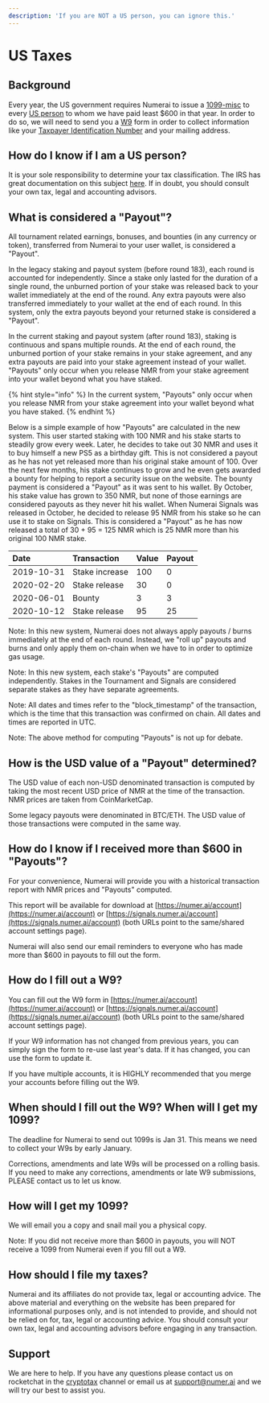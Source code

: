 ```yaml
---
description: 'If you are NOT a US person, you can ignore this.'
---
```


# US Taxes

## Background

Every year, the US government requires Numerai to issue a [1099-misc](https://www.irs.gov/forms-pubs/about-form-1099-misc) to every [US person](https://www.irs.gov/individuals/international-taxpayers/classification-of-taxpayers-for-us-tax-purposes) to whom we have paid least $600 in that year. In order to do so, we will need to send you a [W9](https://www.irs.gov/pub/irs-pdf/fw9.pdf) form in order to collect information like your [Taxpayer Identification Number](https://www.irs.gov/individuals/international-taxpayers/taxpayer-identification-numbers-tin) and your mailing address. 

## How do I know if I am a US person?

It is your sole responsibility to determine your tax classification. The IRS has great documentation on this subject [here](https://www.irs.gov/individuals/international-taxpayers/classification-of-taxpayers-for-us-tax-purposes). If in doubt, you should consult your own tax, legal and accounting advisors.  

## **What is considered a "Payout"?**

All tournament related earnings, bonuses, and bounties \(in any currency or token\), transferred from Numerai to your user wallet, is considered a "Payout". 

In the legacy staking and payout system \(before round 183\), each round is accounted for independently. Since a stake only lasted for the duration of a single round, the unburned portion of your stake was released back to your wallet immediately at the end of the round. Any extra payouts were also transferred immediately to your wallet at the end of each round. In this system, only the extra payouts beyond your returned stake is considered a "Payout". 

In the current staking and payout system \(after round 183\), staking is continuous and spans multiple rounds. At the end of each round, the unburned portion of your stake remains in your stake agreement, and any extra payouts are paid into your stake agreement instead of your wallet. "Payouts" only occur when you release NMR from your stake agreement into your wallet beyond what you have staked.

{% hint style="info" %}
In the current system, "Payouts" only occur when you release NMR from your stake agreement into your wallet beyond what you have staked.
{% endhint %}

Below is a simple example of how "Payouts" are calculated in the new system. This user started staking with 100 NMR and his stake starts to steadily grow every week. Later, he decides to take out 30 NMR and uses it to buy himself a new PS5 as a birthday gift. This is not considered a payout as he has not yet released more than his original stake amount of 100. Over the next few months, his stake continues to grow and he even gets awarded a bounty for helping to report a security issue on the website. The bounty payment is considered a "Payout" as it was sent to his wallet. By October, his stake value has grown to 350 NMR, but none of those earnings are considered payouts as they never hit his wallet. When Numerai Signals was released in October, he decided to release 95 NMR from his stake so he can use it to stake on Signals. This is considered a "Payout" as he has now released a total of 30 + 95 = 125 NMR which is 25 NMR more than his original 100 NMR stake. 

| Date | Transaction | Value | Payout |
| :--- | :--- | :--- | :--- |
| 2019-10-31 | Stake increase | 100 | 0 |
| 2020-02-20 | Stake release | 30 | 0 |
| 2020-06-01 | Bounty | 3 | 3 |
| 2020-10-12 | Stake release  | 95 | 25 |

Note: In this new system, Numerai does not always apply payouts / burns immediately at the end of each round. Instead, we "roll up" payouts and burns and only apply them on-chain when we have to in order to optimize gas usage. 

Note: In this new system, each stake's "Payouts" are computed independently. Stakes in the Tournament and Signals are considered separate stakes as they have separate agreements. 

Note: All dates and times refer to the "block\_timestamp" of the transaction, which is the time that this transaction was confirmed on chain. All dates and times are reported in UTC.

Note: The above method for computing "Payouts" is not up for debate.   

## **How is the USD value of a "Payout" determined?**

The USD value of each non-USD denominated transaction is computed by taking the most recent USD price of NMR at the time of the transaction. NMR prices are taken from CoinMarketCap.

Some legacy payouts were denominated in BTC/ETH. The USD value of those transactions were computed in the same way.  

## How do I know if I received more than $600 in "Payouts"?

For your convenience, Numerai will provide you with a historical transaction report with NMR prices and "Payouts" computed.

This report will be available for download at [https://numer.ai/account](https://numer.ai/account) or [https://signals.numer.ai/account](https://signals.numer.ai/account) \(both URLs point to the same/shared account settings page\).

Numerai will also send our email reminders to everyone who has made more than $600 in payouts to fill out the form.

## How do I fill out a W9? 

You can fill out the W9 form in [https://numer.ai/account](https://numer.ai/account) or [https://signals.numer.ai/account](https://signals.numer.ai/account) \(both URLs point to the same/shared account settings page\).

If your W9 information has not changed from previous years, you can simply sign the form to re-use last year's data. If it has changed, you can use the form to update it.

If you have multiple accounts, it is HIGHLY recommended that you merge your accounts before filling out the W9.

## **When should I fill out the W9? When will I get my 1099?**

The deadline for Numerai to send out 1099s is Jan 31. This means we need to collect your W9s by early January. 

Corrections, amendments and late W9s will be processed on a rolling basis. If you need to make any corrections, amendments or late W9 submissions, PLEASE contact us to let us know.

## **How will I get my 1099?**

We will email you a copy and snail mail you a physical copy.

Note: If you did not receive more than $600 in payouts, you will NOT receive a 1099 from Numerai even if you fill out a W9. 

## **How should I file my taxes?**

Numerai and its affiliates do not provide tax, legal or accounting advice. The above material and everything on the website has been prepared for informational purposes only, and is not intended to provide, and should not be relied on for, tax, legal or accounting advice. You should consult your own tax, legal and accounting advisors before engaging in any transaction.

## **Support**

We are here to help. If you have any questions please contact us on rocketchat in the [cryptotax](https://community.numer.ai/channel/cryptotax) channel or email us at support@numer.ai and we will try our best to assist you.

